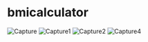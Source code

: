 # bmicalculator

![Capture](https://user-images.githubusercontent.com/88321261/164283948-66a7b2ef-d3fb-4f45-b39a-b7074ce7325d.PNG)
![Capture1](https://user-images.githubusercontent.com/88321261/164283961-5bf39894-8381-41cb-a8fe-6b4d5cfff839.PNG)
![Capture2](https://user-images.githubusercontent.com/88321261/164283983-ed01a6c8-0fab-4bb3-972b-97b242ab291c.PNG)
![Capture4](https://user-images.githubusercontent.com/88321261/164283998-3877f427-6fc3-4a2f-8af2-16987dfe4619.PNG)

